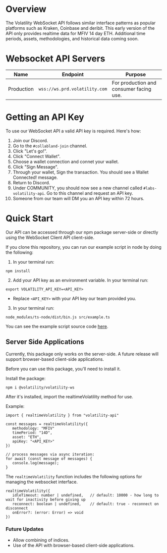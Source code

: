 # Overview

The Volatility WebSocket API follows similar interface patterns as popular platforms such as Kraken, Coinbase and deribit. This early version of the API only provides realtime data for MFIV 14 day ETH.  Additional time periods, assets, methodologies, and historical data coming soon.

# Websocket API Servers
| Name | Endpoint | Purpose |
|---|---|---|
| Production | `wss://ws.prd.volatility.com` | For production and consumer facing use. |

# Getting an API Key
To use our WebSocket API a valid API key is required.  Here's how:
1. Join our Discord.
2. Go to the `#collabland-join` channel.
3. Click "Let's go!".
4. Click "Connect Wallet".
5. Choose a wallet connection and connet your wallet.
6. Click "Sign Message". 
7. Through your wallet, Sign the transaction. You should see a Wallet Connected! message.
7. Return to Discord.
8. Under COMMUNITY, you should now see a new channel called `#labs-volatility-api`. Go to this channel and request an API key.
9. Someone from our team will DM you an API key within 72 hours.

# Quick Start
Our API can be accessed through our npm package server-side or directly using the 
WebSocket Client API client-side.

If you clone this repository, you can run our example script in node by doing the following:
1. In your terminal run: 
```
npm install
```
2. Add your API key as an environment variable. In your terminal run: 

```
export VOLATILITY_API_KEY=<API_KEY>
```
- Replace `<API_KEY>` with your API key our team provided you.

3. In your terminal run: 
```
node_modules/ts-node/dist/bin.js src/example.ts
```

You can see the example script source code [here](./src/example.ts).

## Server Side Applications
Currently, this package only works on the server-side.  A future release will support browser-based client-side applications.

Before you can use this package, you'll need to install it.

Install the package: 
```
npm i @volatility/volatility-ws
```

After it's installed, import the realtimeVolatility method for use.

Example:
```
import { realtimeVolatility } from "volatility-api"

const messages = realtimeVolatility({
   methodology: "MFIV"
   timePeriod: "14D",
   asset: "ETH",
   apiKey: "<API_KEY>"
})

// process messages via async iteration:
for await (const message of messages) {
   console.log(message);
}
```

The `realtimeVolatility` function includes the following options for managing the websocket interface.
```
realtimeVolatility({
   idleTimeout: number | undefined,   // default: 10000 - how long to wait for inactivity before giving up
   reconnect: boolean | undefined,    // default: true - reconnect on disconnect
   onError?: (error: Error) => void
})
```
### Future Updates
- Allow combining of indices.
- Use of the API with browser-based client-side applications.
